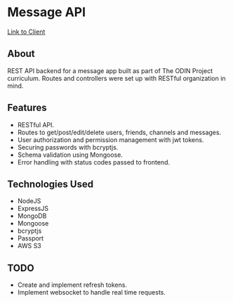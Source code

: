 # Message API

[Link to Client](https://github.com/pbrebner/message-client)

## About

REST API backend for a message app built as part of The ODIN Project curriculum. Routes and controllers were set up with RESTful organization in mind.

## Features

-   RESTful API.
-   Routes to get/post/edit/delete users, friends, channels and messages.
-   User authorization and permission management with jwt tokens.
-   Securing passwords with bcryptjs.
-   Schema validation using Mongoose.
-   Error handling with status codes passed to frontend.

## Technologies Used

-   NodeJS
-   ExpressJS
-   MongoDB
-   Mongoose
-   bcryptjs
-   Passport
-   AWS S3

## TODO

-   Create and implement refresh tokens.
-   Implement websocket to handle real time requests.
